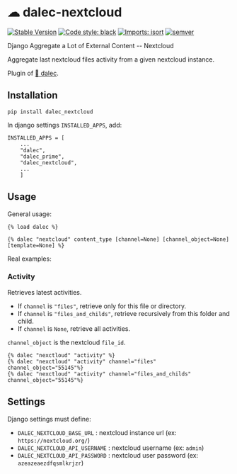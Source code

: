 # ☁ dalec-nextcloud

[![Stable Version](https://img.shields.io/pypi/v/dalec-nextcloud?color=blue)](https://pypi.org/project/dalec-nextcloud/)
[![Code style: black](https://img.shields.io/badge/code%20style-black-000000.svg)](https://github.com/psf/black)
[![Imports: isort](https://img.shields.io/badge/%20imports-isort-%231674b1?style=flat&labelColor=ef8336)](https://pycqa.github.io/isort/)
[![semver](https://img.shields.io/badge/semver-2.0.0-green)](https://semver.org/)

Django Aggregate a Lot of External Content -- Nextcloud

Aggregate last nextcloud files activity from a given nextcloud instance.

Plugin of [🤖 dalec](https://github.com/webu/dalec).

## Installation

```
pip install dalec_nextcloud
```

In django settings `INSTALLED_APPS`, add:

```
INSTALLED_APPS = [
    ...
    "dalec",
    "dalec_prime",
    "dalec_nextcloud",
    ...
    ]
```


## Usage

General usage:
```django
{% load dalec %}

{% dalec "nextcloud" content_type [channel=None] [channel_object=None] [template=None] %}
```

Real examples:

### Activity

Retrieves latest activities.

 - If `channel` is `"files"`, retrieve only for this file or directory.
 - If `channel` is `"files_and_childs"`, retrieve recursively from this folder and child.
 - If `channel` is `None`, retrieve all activities.

`channel_object` is the nextcloud `file_id`.

```django
{% dalec "nexctloud" "activity" %}
{% dalec "nexctloud" "activity" channel="files" channel_object="55145"%}
{% dalec "nexctloud" "activity" channel="files_and_childs" channel_object="55145"%}
```


## Settings

Django settings must define:

  - `DALEC_NEXTCLOUD_BASE_URL` : nextcloud instance url (ex: `https://nextcloud.org/`)
  - `DALEC_NEXTCLOUD_API_USERNAME` : nextcloud username (ex: `admin`)
  - `DALEC_NEXTCLOUD_API_PASSWORD` : nextcloud user password (ex: `azeazeaezdfqsmlkrjzr`)


